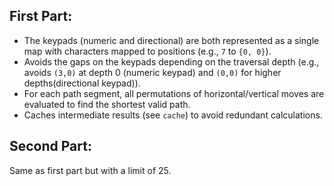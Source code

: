 ## First Part:

- The keypads (numeric and directional) are both represented as a single map with characters mapped to positions (e.g., `7` to `{0, 0}`).
- Avoids the gaps on the keypads depending on the traversal depth (e.g., avoids `(3,0)` at depth 0 (numeric keypad) and `(0,0)` for higher depths(directional keypad)).
- For each path segment, all permutations of horizontal/vertical moves are evaluated to find the shortest valid path.
- Caches intermediate results (see `cache`) to avoid redundant calculations.

## Second Part:

Same as first part but with a limit of 25.
